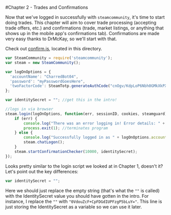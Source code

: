 #Chapter 2 - Trades and Confirmations

Now that we've logged in successfully with `steamcommunity`, it's time to start doing trades. This chapter will aim to cover trade processing (accepting trade offers, etc.) and confirmations (trade, market listings, or anything that shows up in the mobile app's confirmations tab). Confirmations are made very easy thanks to DrMcKay, so we'll start with that.

Check out [confirm.js](./confirm.js), located in this directory.

```js
var SteamCommunity = require('steamcommunity');
var steam = new SteamCommunity();

var logOnOptions = {
  'accountName': "CharredBot04",
  'password': "myPasswordGoesHere",
  'twoFactorCode': SteamTotp.generateAuthCode("cnOgv/KdpLoP6Nbh0GMkXkPXALQ="); //this line and the comma before it can be removed if you don't have mobile auth enabled, but I'm assuming you do if you plan to trade
};

var identitySecret = ""; //get this in the intro!

//logs in via browser
steam.login(logOnOptions, function(err, sessionID, cookies, steamguard) {
	if (err) {
		console.log("There was an error logging in! Error details: " + err.message);
		process.exit(1); //terminates program
	} else {
		console.log("Successfully logged in as " + logOnOptions.accountName);
		steam.chatLogon();
	}
	steam.startConfirmationChecker(10000, identitySecret);
});
```

Looks pretty similar to the login script we looked at in Chapter 1, doesn't it? Let's point out the key differences:

```js
var identitySecret = "";
```

Here we should just replace the empty string (that's what the `""` is called) with the IdentitySecret value you should have gotten in the intro. For instance, I replace the `""` with `"0VdouZcF+CpFDGdIUPFzgP5bLuY="`. This line is just storing the IdentitySecret as a variable so we can use it later.

